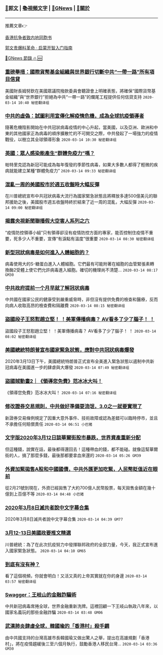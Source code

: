 ###  [:eagle:郭文](https://github.com/ourhimalayas/txt) | [:books:視頻文字](https://github.com/ourhimalayas/txt/blob/master/content/README.md) | [:newspaper:GNews](https://github.com/ourhimalayas/txt/blob/master/content/gnews/README.md) | [:pray:關於](https://github.com/ourhimalayas/home/tree/master/about)
---

推薦文章:point_right:

[香港抗争者致内地同胞书](https://github.com/ourhimalayas/news/blob/master/2019/08/a_letter_from_the_hong_kong_people.md)

[郭文贵爆料革命 · 启蒙开智入门指南](https://github.com/ourhimalayas/txt/issues/1)

[:newspaper:GNews 節錄 :fire: :new:](https://github.com/ourhimalayas/txt/blob/master/content/gnews/README.md) 



### [重磅舉措：國際貨幣基金組織與世界銀行切斷中共“一帶一路”所有項目信貸](/content/gnews/1/README.md)

美國財長姆努欽在美國眾議院撥款委員會聽證會上明確表態，將確保“國際貨幣基金組織”與“世界銀行”拒絕為中共“一帶一路”的爛尾工程提供任何信貸支持  `2020-03-14 10:40 秘密翻译组`

### [中共的虛偽：試圖利用宣傳化解疫情危機，成為全球抗疫領導者](/content/gnews/2/README.md)

隨著危機陰影開始在中共冠狀病毒疫情的中心升起，當美國，以及亞洲、歐洲和中東的其他國家正為病毒的順序擴散忙的不可開交之際，中共發起了一場強力的疫情戰役，以樹立其全球領導形象  `2020-03-14 10:30 秘密翻译组`

### [英國：眾人感染能產生“群體免疫力”嗎？](/content/gnews/3/README.md)

帕特里克認為新冠可能成為每年復發的季節性病毒，如果大多數人都得了輕微的疾病就能建立某種“群體免疫力”  `2020-03-14 09:33 秘密翻译组`

### [混亂一周的美國股市於週五收盤時大幅反彈](/content/gnews/4/README.md)

在川普總統宣布中共冠狀病毒大流行為國家緊急狀態且將釋放多達500億美元的聯邦援助之後，美國股市週五收盤時終於結束了近一周的混亂，大幅反彈  `2020-03-14 09:00 秘密翻译组`

### [揭露央視新聞聯播假大空害人系列之六](/content/gnews/5/README.md)

“疫情防控領導小組”只有領導卻沒有疫情防控方面的專家，能否控制住疫情不重要，死多少人不重要，宣傳“有淚點有溫度”很重要  `2020-03-14 08:30 秘密翻译组`

### [新型冠狀病毒是如何進入人體細胞的？](/content/gnews/6/README.md)

病毒使用大的S-糖蛋白進入人體細胞。它們最有可能附著在細胞的血管緊張素轉換酶2受體上使它們允許病毒進入細胞。確切的機理尚不清楚...  `2020-03-14 08:17 GM30`

### [中共政府提前一个月早就了解冠状病毒](/content/gnews/7/README.md)

中共國在國家公民的健康受到嚴重威脅時，非但沒有提供免費的檢查和醫療，反而向病人收取高昂的檢查費和隔離費  `2020-03-14 08:15 秘密翻译组`

### [盜國段子王怒懟趙立堅！ ！美軍傳播病毒？ AV看多了少了腦子！ ！](/content/gnews/8/README.md)

盜國段子王怒懟趙立堅！ ！美軍傳播病毒？ AV看多了少了腦子！ ！  `2020-03-14 08:02 秘密翻译组`

### [美國總統特朗普宣布國家緊急狀態，應對中共冠狀病毒爆發](/content/gnews/9/README.md)

2020年3月13日下午，美國總統特朗普正式宣布全美進入緊急狀態以遏制中共新冠病毒在美國進一步的肆虐與大爆發  `2020-03-14 07:49 秘密翻译组`

### [盜國賊動畫2｜《領導您免費》范冰冰大叫！](/content/gnews/10/README.md)

《領導您免費》范冰冰大叫！  `2020-03-14 07:16 秘密翻译组`

### [修改證券交易規則，中共做好準備耍流氓，3.0之一就要實現了](/content/gnews/11/README.md)

新證券交易條例規定了因重大意外事件、技術故障或認為差錯可以臨時停市，並且不承擔任何賠償責任  `2020-03-14 06:51 小巴猪`

### [文字版2020年3月12日談華爾街股市暴跌，世界資產重新分配](/content/gnews/12/README.md)

但這種錢，說實在話，最後都得還回去！這種帶血的錢，都不能碰。就像這幫華爾街的人，搞了那麼多錢，最後那都要拿血來還的  `2020-03-14 05:26 GM39`

### [外資加緊拋售A股和中國國債，中共外匯更加吃緊，人民幣貶值近在眼前](/content/gnews/13/README.md)

從2月21號到現在，外資已經拋售了大約700億人民幣股票，每天拋售金額在幾十億到上百億不等  `2020-03-14 04:48 小巴猪`

### [2020年3月8日滅共者說中文字幕合集](/content/gnews/14/README.md)

2020年3月8日滅共者說中文字幕合集  `2020-03-14 04:39 GM77`

### [3月12-13日美國政要推文精選](/content/gnews/15/README.md)

川普總統：為了在此次抗疫努力中發揮聯邦政府的全部力量，今天，我正式宣布進入國家緊急狀態。  `2020-03-14 04:10 GM65`

### [到底有沒有神？](/content/gnews/16/README.md)

看了這個視頻，你就會明白！又活又真的上帝其實就在你的身邊  `2020-03-14 03:57 秘密翻译组`

### [Swagger：王岐山的金融詐騙術](/content/gnews/17/README.md)

中共新冠病毒席捲全球，世界金融重新洗牌。這裡回顧一下王岐山執政八年來，以國家名義玩的那些金融詐騙  `2020-03-14 03:48 GM06`

### [武漢肺炎肆虐全球，韓國瑜的「香港村」殺手鐧](/content/gnews/18/README.md)

由中共國支持的台灣高雄市長韓國瑜又做出驚人之舉，提出在高雄規劃「香港村」，將在疫情趨緩後三至六個月執行，鼓勵香港人移民台灣...  `2020-03-14 03:36 GM30`

